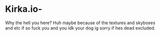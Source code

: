 # Kirka.io-
Why the hell you here? Huh maybe because of the textures and skyboxes and etc if so fuck you and you idk your dog ig sorry if hes dead excluded.
